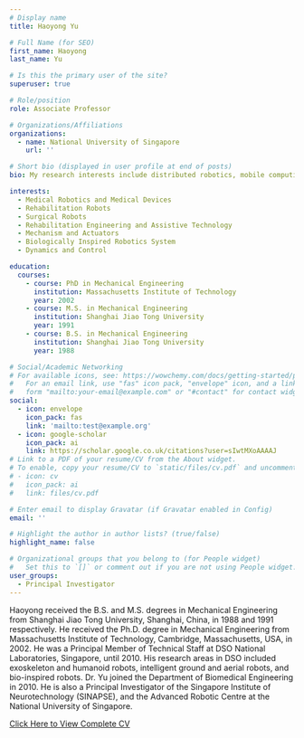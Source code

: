 ```yaml
---
# Display name
title: Haoyong Yu

# Full Name (for SEO)
first_name: Haoyong
last_name: Yu

# Is this the primary user of the site?
superuser: true

# Role/position
role: Associate Professor

# Organizations/Affiliations
organizations:
  - name: National University of Singapore
    url: ''

# Short bio (displayed in user profile at end of posts)
bio: My research interests include distributed robotics, mobile computing and programmable matter.

interests:
  - Medical Robotics and Medical Devices
  - Rehabilitation Robots
  - Surgical Robots
  - Rehabilitation Engineering and Assistive Technology
  - Mechanism and Actuators
  - Biologically Inspired Robotics System
  - Dynamics and Control

education:
  courses:
    - course: PhD in Mechanical Engineering
      institution: Massachusetts Institute of Technology
      year: 2002
    - course: M.S. in Mechanical Engineering
      institution: Shanghai Jiao Tong University
      year: 1991
    - course: B.S. in Mechanical Engineering
      institution: Shanghai Jiao Tong University
      year: 1988

# Social/Academic Networking
# For available icons, see: https://wowchemy.com/docs/getting-started/page-builder/#icons
#   For an email link, use "fas" icon pack, "envelope" icon, and a link in the
#   form "mailto:your-email@example.com" or "#contact" for contact widget.
social:
  - icon: envelope
    icon_pack: fas
    link: 'mailto:test@example.org'
  - icon: google-scholar
    icon_pack: ai
    link: https://scholar.google.co.uk/citations?user=sIwtMXoAAAAJ
# Link to a PDF of your resume/CV from the About widget.
# To enable, copy your resume/CV to `static/files/cv.pdf` and uncomment the lines below.
# - icon: cv
#   icon_pack: ai
#   link: files/cv.pdf

# Enter email to display Gravatar (if Gravatar enabled in Config)
email: ''

# Highlight the author in author lists? (true/false)
highlight_name: false

# Organizational groups that you belong to (for People widget)
#   Set this to `[]` or comment out if you are not using People widget.
user_groups:
  - Principal Investigator
---
```


Haoyong received the B.S. and M.S. degrees in Mechanical Engineering from Shanghai Jiao Tong University, Shanghai, China, in 1988 and 1991 respectively. He received the Ph.D. degree in Mechanical Engineering from Massachusetts Institute of Technology, Cambridge, Massachusetts, USA, in 2002. He was a Principal Member of Technical Staff at DSO National Laboratories, Singapore, until 2010. His research areas in DSO included exoskeleton and humanoid robots, intelligent ground and aerial robots, and bio-inspired robots. Dr. Yu joined the Department of Biomedical Engineering in 2010. He is also a Principal Investigator of the Singapore Institute of Neurotechnology (SINAPSE), and the Advanced Robotic Centre at the National University of Singapore.

[Click Here to View Complete CV](https://www.eng.nus.edu.sg/bme/staff/dr-yuhy/)
